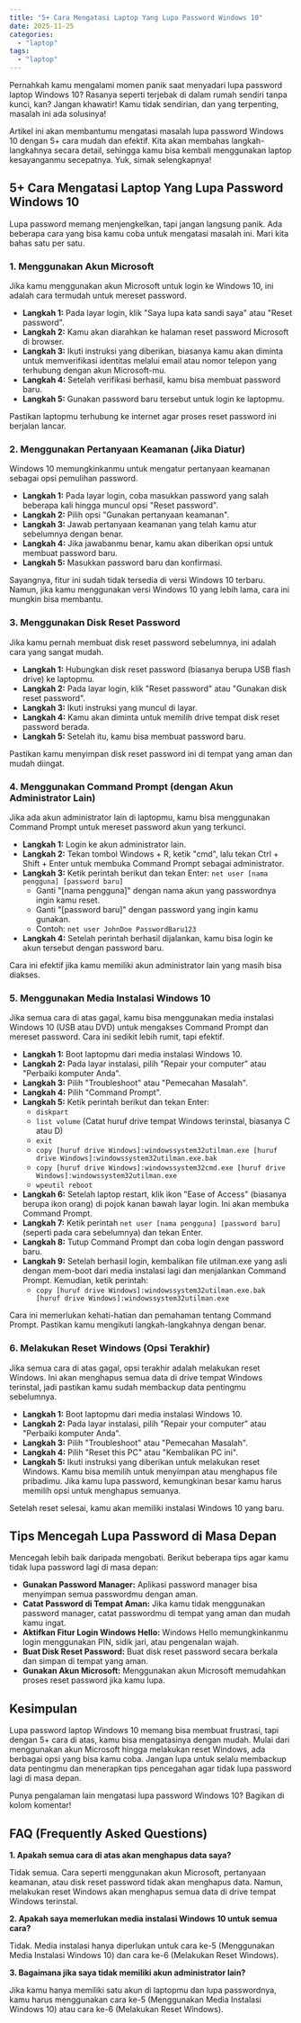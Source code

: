 ```yaml
---
title: "5+ Cara Mengatasi Laptop Yang Lupa Password Windows 10"
date: 2025-11-25
categories: 
  - "laptop"
tags: 
  - "laptop"
---
```


Pernahkah kamu mengalami momen panik saat menyadari lupa password laptop Windows 10? Rasanya seperti terjebak di dalam rumah sendiri tanpa kunci, kan? Jangan khawatir! Kamu tidak sendirian, dan yang terpenting, masalah ini ada solusinya!

Artikel ini akan membantumu mengatasi masalah lupa password Windows 10 dengan 5+ cara mudah dan efektif. Kita akan membahas langkah-langkahnya secara detail, sehingga kamu bisa kembali menggunakan laptop kesayanganmu secepatnya. Yuk, simak selengkapnya!

## 5+ Cara Mengatasi Laptop Yang Lupa Password Windows 10

Lupa password memang menjengkelkan, tapi jangan langsung panik. Ada beberapa cara yang bisa kamu coba untuk mengatasi masalah ini. Mari kita bahas satu per satu.

### 1\. Menggunakan Akun Microsoft

Jika kamu menggunakan akun Microsoft untuk login ke Windows 10, ini adalah cara termudah untuk mereset password.

- **Langkah 1:** Pada layar login, klik "Saya lupa kata sandi saya" atau "Reset password".
- **Langkah 2:** Kamu akan diarahkan ke halaman reset password Microsoft di browser.
- **Langkah 3:** Ikuti instruksi yang diberikan, biasanya kamu akan diminta untuk memverifikasi identitas melalui email atau nomor telepon yang terhubung dengan akun Microsoft-mu.
- **Langkah 4:** Setelah verifikasi berhasil, kamu bisa membuat password baru.
- **Langkah 5:** Gunakan password baru tersebut untuk login ke laptopmu.

Pastikan laptopmu terhubung ke internet agar proses reset password ini berjalan lancar.

### 2\. Menggunakan Pertanyaan Keamanan (Jika Diatur)

Windows 10 memungkinkanmu untuk mengatur pertanyaan keamanan sebagai opsi pemulihan password.

- **Langkah 1:** Pada layar login, coba masukkan password yang salah beberapa kali hingga muncul opsi "Reset password".
- **Langkah 2:** Pilih opsi "Gunakan pertanyaan keamanan".
- **Langkah 3:** Jawab pertanyaan keamanan yang telah kamu atur sebelumnya dengan benar.
- **Langkah 4:** Jika jawabanmu benar, kamu akan diberikan opsi untuk membuat password baru.
- **Langkah 5:** Masukkan password baru dan konfirmasi.

Sayangnya, fitur ini sudah tidak tersedia di versi Windows 10 terbaru. Namun, jika kamu menggunakan versi Windows 10 yang lebih lama, cara ini mungkin bisa membantu.

### 3\. Menggunakan Disk Reset Password

Jika kamu pernah membuat disk reset password sebelumnya, ini adalah cara yang sangat mudah.

- **Langkah 1:** Hubungkan disk reset password (biasanya berupa USB flash drive) ke laptopmu.
- **Langkah 2:** Pada layar login, klik "Reset password" atau "Gunakan disk reset password".
- **Langkah 3:** Ikuti instruksi yang muncul di layar.
- **Langkah 4:** Kamu akan diminta untuk memilih drive tempat disk reset password berada.
- **Langkah 5:** Setelah itu, kamu bisa membuat password baru.

Pastikan kamu menyimpan disk reset password ini di tempat yang aman dan mudah diingat.

### 4\. Menggunakan Command Prompt (dengan Akun Administrator Lain)

Jika ada akun administrator lain di laptopmu, kamu bisa menggunakan Command Prompt untuk mereset password akun yang terkunci.

- **Langkah 1:** Login ke akun administrator lain.
- **Langkah 2:** Tekan tombol Windows + R, ketik "cmd", lalu tekan Ctrl + Shift + Enter untuk membuka Command Prompt sebagai administrator.
- **Langkah 3:** Ketik perintah berikut dan tekan Enter: `net user [nama pengguna] [password baru]`
    - Ganti "\[nama pengguna\]" dengan nama akun yang passwordnya ingin kamu reset.
    - Ganti "\[password baru\]" dengan password yang ingin kamu gunakan.
    - Contoh: `net user JohnDoe PasswordBaru123`
- **Langkah 4:** Setelah perintah berhasil dijalankan, kamu bisa login ke akun tersebut dengan password baru.

Cara ini efektif jika kamu memiliki akun administrator lain yang masih bisa diakses.

### 5\. Menggunakan Media Instalasi Windows 10

Jika semua cara di atas gagal, kamu bisa menggunakan media instalasi Windows 10 (USB atau DVD) untuk mengakses Command Prompt dan mereset password. Cara ini sedikit lebih rumit, tapi efektif.

- **Langkah 1:** Boot laptopmu dari media instalasi Windows 10.
- **Langkah 2:** Pada layar instalasi, pilih "Repair your computer" atau "Perbaiki komputer Anda".
- **Langkah 3:** Pilih "Troubleshoot" atau "Pemecahan Masalah".
- **Langkah 4:** Pilih "Command Prompt".
- **Langkah 5:** Ketik perintah berikut dan tekan Enter:
    - `diskpart`
    - `list volume` (Catat huruf drive tempat Windows terinstal, biasanya C atau D)
    - `exit`
    - `copy [huruf drive Windows]:windowssystem32utilman.exe [huruf drive Windows]:windowssystem32utilman.exe.bak`
    - `copy [huruf drive Windows]:windowssystem32cmd.exe [huruf drive Windows]:windowssystem32utilman.exe`
    - `wpeutil reboot`
- **Langkah 6:** Setelah laptop restart, klik ikon "Ease of Access" (biasanya berupa ikon orang) di pojok kanan bawah layar login. Ini akan membuka Command Prompt.
- **Langkah 7:** Ketik perintah `net user [nama pengguna] [password baru]` (seperti pada cara sebelumnya) dan tekan Enter.
- **Langkah 8:** Tutup Command Prompt dan coba login dengan password baru.
- **Langkah 9:** Setelah berhasil login, kembalikan file utilman.exe yang asli dengan mem-boot dari media instalasi lagi dan menjalankan Command Prompt. Kemudian, ketik perintah:
    - `copy [huruf drive Windows]:windowssystem32utilman.exe.bak [huruf drive Windows]:windowssystem32utilman.exe`

Cara ini memerlukan kehati-hatian dan pemahaman tentang Command Prompt. Pastikan kamu mengikuti langkah-langkahnya dengan benar.

### 6\. Melakukan Reset Windows (Opsi Terakhir)

Jika semua cara di atas gagal, opsi terakhir adalah melakukan reset Windows. Ini akan menghapus semua data di drive tempat Windows terinstal, jadi pastikan kamu sudah membackup data pentingmu sebelumnya.

- **Langkah 1:** Boot laptopmu dari media instalasi Windows 10.
- **Langkah 2:** Pada layar instalasi, pilih "Repair your computer" atau "Perbaiki komputer Anda".
- **Langkah 3:** Pilih "Troubleshoot" atau "Pemecahan Masalah".
- **Langkah 4:** Pilih "Reset this PC" atau "Kembalikan PC ini".
- **Langkah 5:** Ikuti instruksi yang diberikan untuk melakukan reset Windows. Kamu bisa memilih untuk menyimpan atau menghapus file pribadimu. Jika kamu lupa password, kemungkinan besar kamu harus memilih opsi untuk menghapus semuanya.

Setelah reset selesai, kamu akan memiliki instalasi Windows 10 yang baru.

## Tips Mencegah Lupa Password di Masa Depan

Mencegah lebih baik daripada mengobati. Berikut beberapa tips agar kamu tidak lupa password lagi di masa depan:

- **Gunakan Password Manager:** Aplikasi password manager bisa menyimpan semua passwordmu dengan aman.
- **Catat Password di Tempat Aman:** Jika kamu tidak menggunakan password manager, catat passwordmu di tempat yang aman dan mudah kamu ingat.
- **Aktifkan Fitur Login Windows Hello:** Windows Hello memungkinkanmu login menggunakan PIN, sidik jari, atau pengenalan wajah.
- **Buat Disk Reset Password:** Buat disk reset password secara berkala dan simpan di tempat yang aman.
- **Gunakan Akun Microsoft:** Menggunakan akun Microsoft memudahkan proses reset password jika kamu lupa.

## Kesimpulan

Lupa password laptop Windows 10 memang bisa membuat frustrasi, tapi dengan 5+ cara di atas, kamu bisa mengatasinya dengan mudah. Mulai dari menggunakan akun Microsoft hingga melakukan reset Windows, ada berbagai opsi yang bisa kamu coba. Jangan lupa untuk selalu membackup data pentingmu dan menerapkan tips pencegahan agar tidak lupa password lagi di masa depan.

Punya pengalaman lain mengatasi lupa password Windows 10? Bagikan di kolom komentar!

## FAQ (Frequently Asked Questions)

**1\. Apakah semua cara di atas akan menghapus data saya?**

Tidak semua. Cara seperti menggunakan akun Microsoft, pertanyaan keamanan, atau disk reset password tidak akan menghapus data. Namun, melakukan reset Windows akan menghapus semua data di drive tempat Windows terinstal.

**2\. Apakah saya memerlukan media instalasi Windows 10 untuk semua cara?**

Tidak. Media instalasi hanya diperlukan untuk cara ke-5 (Menggunakan Media Instalasi Windows 10) dan cara ke-6 (Melakukan Reset Windows).

**3\. Bagaimana jika saya tidak memiliki akun administrator lain?**

Jika kamu hanya memiliki satu akun di laptopmu dan lupa passwordnya, kamu harus menggunakan cara ke-5 (Menggunakan Media Instalasi Windows 10) atau cara ke-6 (Melakukan Reset Windows).
